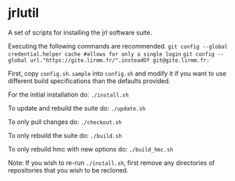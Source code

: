 # jrlutil
A set of scripts for installing the jrl software suite. 

Executing the following commands are recommended.
`git config --global credential.helper cache #allows for only a single login`
`git config --global url."https://gite.lirmm.fr/".insteadOf git@gite.lirmm.fr:`

First, copy `config.sh.sample` into `config.sh` and modify it if you want to use different build specifications than the defaults provided.

For the initial installation do:
`./install.sh`

To update and rebuild the suite do:
`./update.sh`

To only pull changes do:
`./checkout.sh`

To only rebuild the suite do:
`./build.sh`

To only rebuild hmc with new options do:
`./build_hmc.sh`

Note: If you wish to re-run `./install.sh`, first remove any directories of repositories that you wish to be recloned. 

